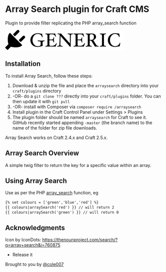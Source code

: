 # Array Search plugin for Craft CMS

Plugin to provide filter replicating the PHP array_search function

![Screenshot](resources/screenshots/plugin_logo.png)

## Installation

To install Array Search, follow these steps:

1. Download & unzip the file and place the `arraysearch` directory into your `craft/plugins` directory
2.  -OR- do a `git clone ???` directly into your `craft/plugins` folder.  You can then update it with `git pull`
3.  -OR- install with Composer via `composer require /arraysearch`
4. Install plugin in the Craft Control Panel under Settings > Plugins
5. The plugin folder should be named `arraysearch` for Craft to see it.  GitHub recently started appending `-master` (the branch name) to the name of the folder for zip file downloads.

Array Search works on Craft 2.4.x and Craft 2.5.x.

## Array Search Overview

A simple twig filter to return the key for a specific value within an array.

## Using Array Search

Use as per the PHP [array_search](http://php.net/manual/en/function.array-search.php) function, eg

    {% set colours = ['green','blue','red'] %}
    {{ colours|arraySearch('red') }} // will return 2
    {{ colours|arraySearch('green') }} // will return 0

## Acknowledgments

Icon by IconDots: https://thenounproject.com/search/?q=array+search&i=760875
* Release it

Brought to you by [@cole007](http://ournameismud.co.uk/)
